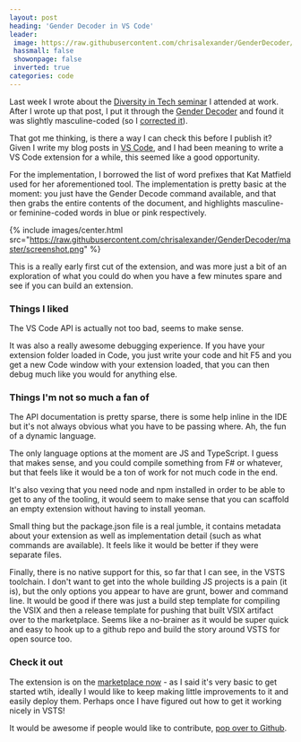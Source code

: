 ```yaml
---
layout: post
heading: 'Gender Decoder in VS Code'
leader:
 image: https://raw.githubusercontent.com/chrisalexander/GenderDecoder/master/screenshot.png
 hassmall: false
 showonpage: false
 inverted: true
categories: code
---
```


Last week I wrote about the [Diversity in Tech seminar](/on-engineering/diversity/diversity-in-tech-seminar/) I attended at work. After I wrote up that post, I put it through the [Gender Decoder](http://gender-decoder.katmatfield.com/) and found it was slightly masculine-coded (so I [corrected it](https://github.com/chrisalexander/blog/commit/31c62b6f8658b87b4dc4884b7684526878f4c79d)).

That got me thinking, is there a way I can check this before I publish it? Given I write my blog posts in [VS Code](https://code.visualstudio.com/), and I had been meaning to write a VS Code extension for a while, this seemed like a good opportunity.

For the implementation, I borrowed the list of word prefixes that Kat Matfield used for her aforementioned tool. The implementation is pretty basic at the moment: you just have the Gender Decode command available, and that then grabs the entire contents of the document, and highlights masculine- or feminine-coded words in blue or pink respectively.

{% include images/center.html src="https://raw.githubusercontent.com/chrisalexander/GenderDecoder/master/screenshot.png" %}

This is a really early first cut of the extension, and was more just a bit of an exploration of what you could do when you have a few minutes spare and see if you can build an extension.

### Things I liked

The VS Code API is actually not too bad, seems to make sense.

It was also a really awesome debugging experience. If you have your extension folder loaded in Code, you just write your code and hit F5 and you get a new Code window with your extension loaded, that you can then debug much like you would for anything else.

### Things I'm not so much a fan of

The API documentation is pretty sparse, there is some help inline in the IDE but it's not always obvious what you have to be passing where. Ah, the fun of a dynamic language.

The only language options at the moment are JS and TypeScript. I guess that makes sense, and you could compile something from F# or whatever, but that feels like it would be a ton of work for not much code in the end.

It's also vexing that you need node and npm installed in order to be able to get to any of the tooling, it would seem to make sense that you can scaffold an empty extension without having to install yeoman.

Small thing but the package.json file is a real jumble, it contains metadata about your extension as well as implementation detail (such as what commands are available). It feels like it would be better if they were separate files.

Finally, there is no native support for this, so far that I can see, in the VSTS toolchain. I don't want to get into the whole building JS projects is a pain (it is), but the only options you appear to have are grunt, bower and command line. It would be good if there was just a build step template for compiling the VSIX and then a release template for pushing that built VSIX artifact over to the marketplace. Seems like a no-brainer as it would be super quick and easy to hook up to a github repo and build the story around VSTS for open source too.

### Check it out

The extension is on the [marketplace now](https://marketplace.visualstudio.com/items?itemName=chrisalexander.genderdecoder) - as I said it's very basic to get started wtih, ideally I would like to keep making little improvements to it and easily deploy them. Perhaps once I have figured out how to get it working nicely in VSTS!

It would be awesome if people would like to contribute, [pop over to Github](https://github.com/chrisalexander/GenderDecoder).